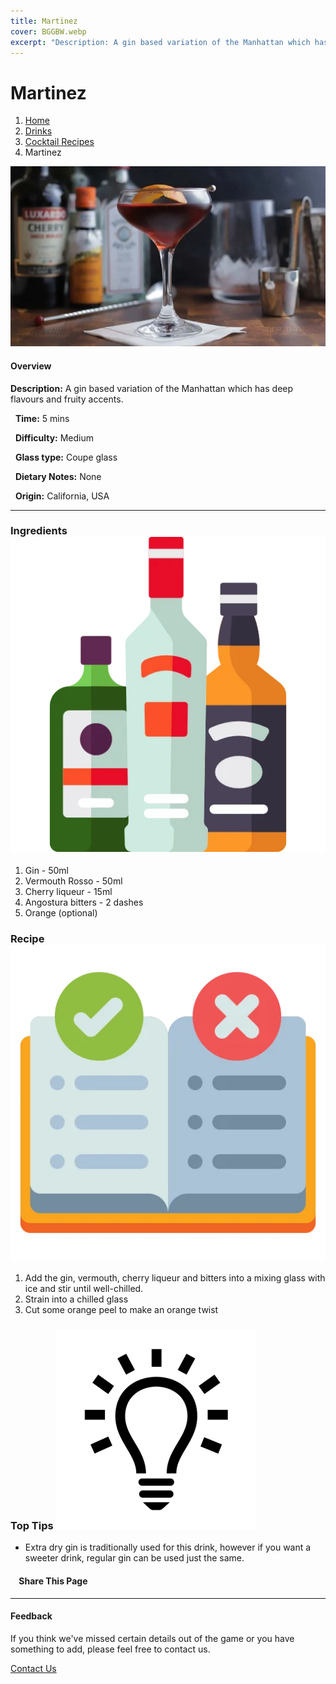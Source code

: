 ```yaml
---
title: Martinez
cover: BGGBW.webp
excerpt: "Description: A gin based variation of the Manhattan which has deep flavours and fruity accents."
---
```


# Martinez

1.  [Home](/)
2.  [Drinks](drinks)
3.  [Cocktail Recipes](drinks/cocktailrecipes)
4.  Martinez

![](/images/martinez.webp)

#### Overview

**Description:** A gin based variation of the Manhattan which has deep flavours and fruity accents.

  **Time:** 5 mins

  **Difficulty:** Medium

  **Glass type:** Coupe glass

  **Dietary Notes:** None

  **Origin:** California, USA

* * *

### Ingredients ![target](/images/liquor.webp)

1.  Gin - 50ml
2.  Vermouth Rosso - 50ml
3.  Cherry liqueur - 15ml
4.  Angostura bitters - 2 dashes
5.  Orange (optional)

### Recipe ![target](/images/rules.webp)

1.  Add the gin, vermouth, cherry liqueur and bitters into a mixing glass with ice and stir until well-chilled.
2.  Strain into a chilled glass
3.  Cut some orange peel to make an orange twist

### Top Tips ![target](/images/lightbulb.webp)

-   Extra dry gin is traditionally used for this drink, however if you want a sweeter drink, regular gin can be used just the same.

####     Share This Page

[](https://www.facebook.com/sharer/sharer.php?u=beergogglegames.co.uk/Drinks/CocktailRecipes/martinez)[](https://www.instagram.com/direct/new/)[](https://twitter.com/intent/tweet?url=beergogglegames.co.uk/Drinks/CocktailRecipes/martinez)

* * *

#### Feedback

If you think we've missed certain details out of the game or you have something to add, please feel free to contact us.

  
  
  
[Contact Us](contact)

